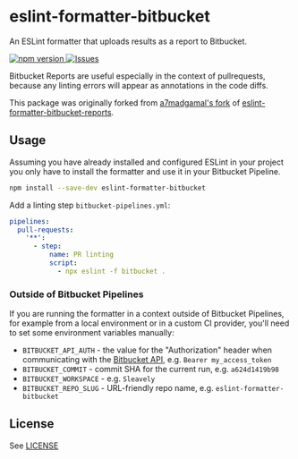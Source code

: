 # eslint-formatter-bitbucket

An ESLint formatter that uploads results as a report to Bitbucket.

[ ![npm version](https://img.shields.io/npm/v/eslint-formatter-bitbucket.svg?style=flat) ](https://npmjs.org/package/eslint-formatter-bitbucket "View this project on npm") [ ![Issues](https://img.shields.io/github/issues/Sleavely/eslint-formatter-bitbucket.svg) ](https://github.com/Sleavely/eslint-formatter-bitbucket/issues)

Bitbucket Reports are useful especially in the context of pullrequests, because any linting errors will appear as annotations in the code diffs.

This package was originally forked from [a7madgamal's fork](https://github.com/a7madgamal/eslint-formatter-bitbucket-reports) of [eslint-formatter-bitbucket-reports](https://github.com/spartez/eslint-formatter-bitbucket-reports).

## Usage

Assuming you have already installed and configured ESLint in your project you only have to install the formatter and use it in your Bitbucket Pipeline.

```sh
npm install --save-dev eslint-formatter-bitbucket
```

Add a linting step `bitbucket-pipelines.yml`:

```yaml
pipelines:
  pull-requests:
    '**':
      - step:
          name: PR linting
          script:
            - npx eslint -f bitbucket .
```

### Outside of Bitbucket Pipelines

If you are running the formatter in a context outside of Bitbucket Pipelines, for example from a local environment or in a custom CI provider, you'll need to set some environment variables manually:

* `BITBUCKET_API_AUTH` - the value for the "Authorization" header when communicating with the [Bitbucket API](https://developer.atlassian.com/cloud/bitbucket/rest/intro/#authentication), e.g. `Bearer my_access_token`
* `BITBUCKET_COMMIT` - commit SHA for the current run, e.g. `a624d1419b98`
* `BITBUCKET_WORKSPACE` - e.g. `Sleavely`
* `BITBUCKET_REPO_SLUG` - URL-friendly repo name, e.g. `eslint-formatter-bitbucket`

## License

See [LICENSE](./LICENSE)
